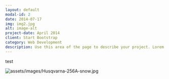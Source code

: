 ```yaml
---
layout: default
modal-id: 2
date: 2014-07-17
img: img2.jpg
alt: image-alt
project-date: April 2014
client: Start Bootstrap
category: Web Development
description: Use this area of the page to describe your project. Lorem ipsum dolor sit amet, consectetur adipisicing elit. Mollitia neque assumenda ipsam nihil, molestias magnam, recusandae quos quis inventore quisquam velit asperiores, vitae? Reprehenderit soluta, eos quod consequuntur itaque. Nam.
---
```

test

![assets/images/Husqvarna-256A-snow.jpg](img/portfolio/Husqvarna-256A-snow.jpg)
